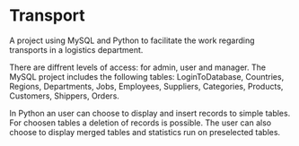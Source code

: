 # Transport

A project using MySQL and Python to facilitate the work regarding transports in a logistics department.

There are diffrent levels of access: for admin, user and manager.
The MySQL project includes the following tables: LoginToDatabase, Countries, Regions, Departments, Jobs, Employees, Suppliers, Categories,  Products, Customers, Shippers, Orders.

In Python an user can choose to display and insert records to simple tables. For choosen tables a deletion of records is possible.
The user can also choose to display merged tables and statistics run on preselected tables.


